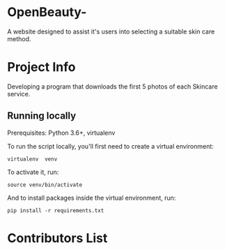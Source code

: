 # OpenBeauty-

A website designed to assist it's users into selecting a suitable skin care method.

# Project Info

Developing a program that downloads the first 5 photos of each Skincare service.

## Running locally
Prerequisites: Python 3.6+, virtualenv

To run the script locally, you'll first need to create a virtual environment:
```
virtualenv  venv
```

To activate it, run:
```
source venv/bin/activate
```

And to install packages inside the virtual environment, run:
```
pip install -r requirements.txt

```

# Contributors List